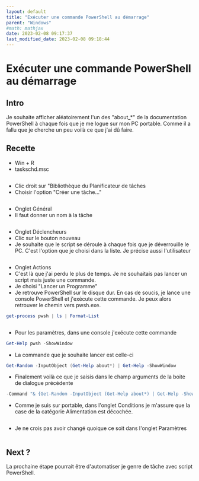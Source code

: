 ```yaml
---
layout: default
title: "Exécuter une commande PowerShell au démarrage"
parent: "Windows"
#math: mathjax
date: 2023-02-08 09:17:37
last_modified_date: 2023-02-08 09:18:44
---
```


# Exécuter une commande PowerShell au démarrage

## Intro
Je souhaite afficher aléatoirement l'un des "about_*" de la documentation PowerShell à chaque fois que je me logue sur mon PC portable. Comme il a fallu que je cherche un peu voilà ce que j'ai dû faire.

## Recette

* Win + R
* taskschd.msc

<div align="center">
<img src="./assets/image-10.webp" alt="" loading="lazy"/>
</div>


* Clic droit sur "Bibliothèque du Planificateur de tâches
* Choisir l'option "Créer une tâche..."

<div align="center">
<img src="./assets/image-11.webp" alt="" loading="lazy"/>
</div>


* Onglet Général
* Il faut donner un nom à la tâche

<div align="center">
<img src="./assets/image-12.webp" alt="" loading="lazy"/>
</div>


* Onglet Déclencheurs
* Clic sur le bouton nouveau
* Je souhaite que le script se déroule à chaque fois que je déverrouille le PC. C'est l'option que je choisi dans la liste. Je précise aussi l'utilisateur

<div align="center">
<img src="./assets/image-13.webp" alt="" loading="lazy"/>
</div>


* Onglet Actions
* C'est là que j'ai perdu le plus de temps. Je ne souhaitais pas lancer un script mais juste une commande.
* Je choisi "Lancer un Programme"
* Je retrouve PowerShell sur le disque dur. En cas de soucis, je lance une console PowerShell et j'exécute cette commande. Je peux alors retrouver le chemin vers pwsh.exe.

```powershell
get-process pwsh | ls | Format-List
```
<div align="center">
<img src="./assets/image-14.webp" alt="" loading="lazy"/>
</div>


* Pour les paramètres, dans une console j'exécute cette commande

```powershell
Get-Help pwsh -ShowWindow
```

* La commande que je souhaite lancer est celle-ci

```powershell
Get-Random -InputObject (Get-Help about*) | Get-Help -ShowWindow
```

* Finalement voilà ce que je saisis dans le champ arguments de la boite de dialogue précédente

```powershell
-Command "& {Get-Random -InputObject (Get-Help about*) | Get-Help -ShowWindow}" -NoExit
```

* Comme je suis sur portable, dans l'onglet Conditions je m'assure que la case de la catégorie Alimentation est décochée.

<div align="center">
<img src="./assets/image-15.webp" alt="" loading="lazy"/>
</div>


* Je ne crois pas avoir changé quoique ce soit dans l'onglet Paramètres

<div align="center">
<img src="./assets/image-16.webp" alt="" loading="lazy"/>
</div>


## Next ?
La prochaine étape pourrait être d'automatiser je genre de tâche avec script PowerShell.

